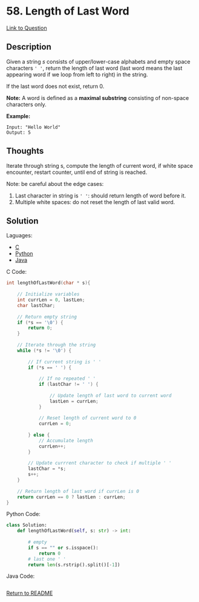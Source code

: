 # 58. Length of Last Word
[Link to Question](https://leetcode.com/problems/length-of-last-word/)

## Description

Given a string *s* consists of upper/lower-case alphabets and empty space characters `' '`, return the length of last word (last word means the last appearing word if we loop from left to right) in the string.

If the last word does not exist, return 0.

**Note:** A word is defined as a **maximal substring** consisting of non-space characters only.

**Example:**

```
Input: "Hello World"
Output: 5
```

## Thoughts

Iterate through string s, compute the length of current word, if white space encounter, restart counter, until end of string is reached.



Note: be careful about the edge cases:

1. Last character in string is `' '`: should return length of word before it.
2. Multiple white spaces: do not reset the length of last valid word.



## Solution

Laguages:

- [C](#C)
- [Python](#python)
- [Java](#java)

<div id="C"></div>C Code:

```C
int lengthOfLastWord(char * s){
    
    // Initialize variables
    int currLen = 0, lastLen;
    char lastChar;
    
    // Return empty string 
    if (*s == '\0') {
        return 0;
    }
    
    // Iterate through the string
    while (*s != '\0') {
        
        // If current string is ' '
        if (*s == ' ') {
            
            // If no repeated ' '
            if (lastChar != ' ') {
                
                // Update length of last word to current word
                lastLen = currLen;
            }
            
            // Reset length of current word to 0
            currLen = 0;
            
        } else {
            // Accumulate length
            currLen++;
        }
        
        // Update currrent character to check if multiple ' '
        lastChar = *s;
        s++;
    }
    
    // Return length of last word if currLen is 0
    return currLen == 0 ? lastLen : currLen;
}

```

<div id="python"></div>Python Code:

```python
class Solution:
    def lengthOfLastWord(self, s: str) -> int:
       
        # empty
        if s == "" or s.isspace():
            return 0
        # last one ' '
        return len(s.rstrip().split()[-1])
```

<div id="java"></div>Java Code:

```java

```

[Return to README](./../README.md)
